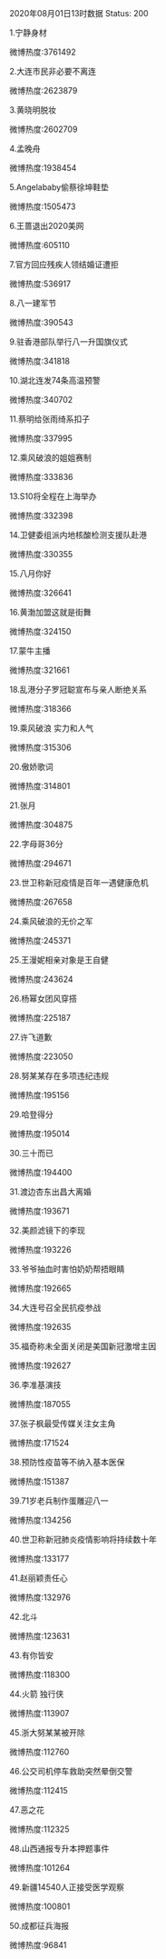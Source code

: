 2020年08月01日13时数据
Status: 200

1.宁静身材

微博热度:3761492

2.大连市民非必要不离连

微博热度:2623879

3.黄晓明脱妆

微博热度:2602709

4.孟晚舟

微博热度:1938454

5.Angelababy偷蔡徐坤鞋垫

微博热度:1505473

6.王蔷退出2020美网

微博热度:605110

7.官方回应残疾人领结婚证遭拒

微博热度:536917

8.八一建军节

微博热度:390543

9.驻香港部队举行八一升国旗仪式

微博热度:341818

10.湖北连发74条高温预警

微博热度:340702

11.蔡明给张雨绮系扣子

微博热度:337995

12.乘风破浪的姐姐赛制

微博热度:333836

13.S10将全程在上海举办

微博热度:332398

14.卫健委组派内地核酸检测支援队赴港

微博热度:330355

15.八月你好

微博热度:326641

16.黄渤加盟这就是街舞

微博热度:324150

17.蒙牛主播

微博热度:321661

18.乱港分子罗冠聪宣布与亲人断绝关系

微博热度:318366

19.乘风破浪 实力和人气

微博热度:315306

20.傲娇歌词

微博热度:314801

21.张月

微博热度:304875

22.字母哥36分

微博热度:294671

23.世卫称新冠疫情是百年一遇健康危机

微博热度:267658

24.乘风破浪的无价之军

微博热度:245371

25.王漫妮相亲对象是王自健

微博热度:243624

26.杨幂女团风穿搭

微博热度:225187

27.许飞道歉

微博热度:223050

28.努某某存在多项违纪违规

微博热度:195156

29.哈登得分

微博热度:195014

30.三十而已

微博热度:194400

31.渡边杏东出昌大离婚

微博热度:193671

32.美颜滤镜下的李现

微博热度:193226

33.爷爷抽血时害怕奶奶帮捂眼睛

微博热度:192665

34.大连号召全民抗疫参战

微博热度:192635

35.福奇称未全面关闭是美国新冠激增主因

微博热度:192627

36.李准基演技

微博热度:187055

37.张子枫最受传媒关注女主角

微博热度:171524

38.预防性疫苗等不纳入基本医保

微博热度:151387

39.71岁老兵制作蛋雕迎八一

微博热度:134256

40.世卫称新冠肺炎疫情影响将持续数十年

微博热度:133177

41.赵丽颖责任心

微博热度:132976

42.北斗

微博热度:123631

43.有你皆安

微博热度:118300

44.火箭 独行侠

微博热度:113907

45.浙大努某某被开除

微博热度:112760

46.公交司机停车救助突然晕倒交警

微博热度:112415

47.恶之花

微博热度:112325

48.山西通报专升本押题事件

微博热度:101264

49.新疆14540人正接受医学观察

微博热度:100801

50.成都征兵海报

微博热度:96841


